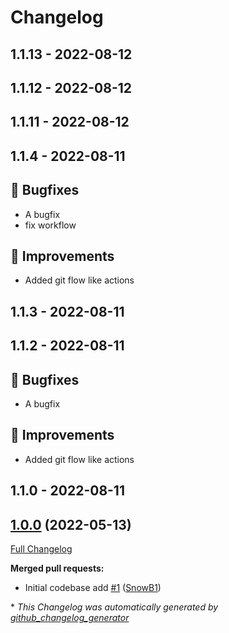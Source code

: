 # Changelog

## 1.1.13 - 2022-08-12




## 1.1.12 - 2022-08-12




## 1.1.11 - 2022-08-12




## 1.1.4 - 2022-08-11
## 🐛 Bugfixes
- A bugfix
- fix workflow

## 🔨 Improvements
- Added git flow like actions



## 1.1.3 - 2022-08-11




## 1.1.2 - 2022-08-11
## 🐛 Bugfixes
- A bugfix

## 🔨 Improvements
- Added git flow like actions



## 1.1.0 - 2022-08-11




## [1.0.0](https://github.com/werkbot/silverstripe-spam-module/tree/1.0.0) (2022-05-13)

[Full Changelog](https://github.com/werkbot/silverstripe-spam-module/compare/d7346faab2d0f69509d4aa70aa311fa45c1fc77c...1.0.0)

**Merged pull requests:**

- Initial codebase add [\#1](https://github.com/werkbot/silverstripe-spam-module/pull/1) ([SnowB1](https://github.com/SnowB1))



\* *This Changelog was automatically generated by [github_changelog_generator](https://github.com/github-changelog-generator/github-changelog-generator)*
